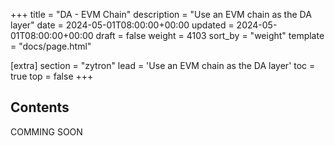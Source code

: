 +++
title = "DA - EVM Chain"
description = "Use an EVM chain as the DA layer"
date = 2024-05-01T08:00:00+00:00
updated = 2024-05-01T08:00:00+00:00
draft = false
weight = 4103
sort_by = "weight"
template = "docs/page.html"

[extra]
section = "zytron"
lead = 'Use an EVM chain as the DA layer'
toc = true
top = false
+++

## Contents
COMMING SOON
